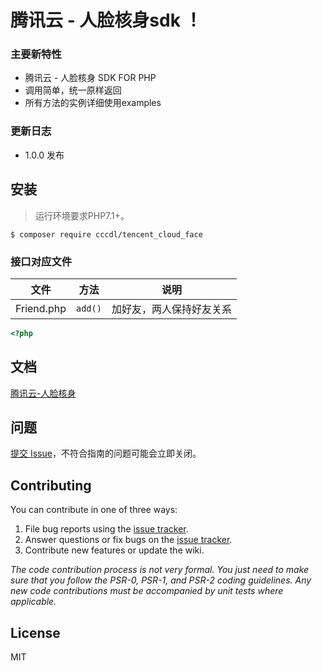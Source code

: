 # 腾讯云 - 人脸核身sdk ！

### 主要新特性

* 腾讯云 - 人脸核身 SDK FOR PHP
* 调用简单，统一原样返回
* 所有方法的实例详细使用examples

### 更新日志

- 1.0.0 发布

## 安装

> 运行环境要求PHP7.1+。

```shell
$ composer require cccdl/tencent_cloud_face
```

### 接口对应文件

| 文件         | 方法      | 说明           |
|------------|---------|--------------|
| Friend.php | `add()` | 加好友，两人保持好友关系 |

```php
<?php

```

## 文档

[腾讯云-人脸核身](https://cloud.tencent.com/document/product/1007)

## 问题

[提交 Issue](https://github.com/cccdl/tencent-cloud-face/issues)，不符合指南的问题可能会立即关闭。

## Contributing

You can contribute in one of three ways:

1. File bug reports using the [issue tracker](https://github.com/cccdl/tencent-cloud-face/issues).
2. Answer questions or fix bugs on the [issue tracker](https://github.com/cccdl/tencent-cloud-face/issues).
3. Contribute new features or update the wiki.

_The code contribution process is not very formal. You just need to make sure that you follow the PSR-0, PSR-1, and
PSR-2 coding guidelines. Any new code contributions must be accompanied by unit tests where applicable._

## License

MIT
